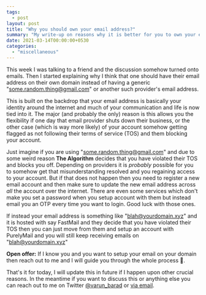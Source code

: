 ```yaml
---
tags:
  - post
layout: post
title: "Why you should own your email address?"
summary: "My write-up on reasons why it is better for you to own your email address."
date: 2021-03-14T00:00:00+0530
categories:
  - "miscellaneous"
---
```


This week I was talking to a friend and the discussion somehow turned onto emails. Then I started explaining why I think that one should have their email address on their own domain instead of having a generic "some.random.thing@gmail.com" or another such provider's email address.

This is built on the backdrop that your email address is basically your identity around the internet and much of your communication and life is now tied into it. The major (and probably the only) reason is this allows you the flexibility if one day that email provider shuts down their business, or the other case (which is way more likely) of your account somehow getting flagged as not following their terms of service (TOS) and them blocking your account.

Just imagine if you are using "some.random.thing@gmail.com" and due to some weird reason __The Algorithm__ decides that you have violated their TOS and blocks you off. Depending on providers it is _probably_ possible for you to somehow get that misunderstanding resolved and you regaining access to your account. But if that does not happen then you need to register a new email account and then make sure to update the new email address across _all_ the account over the internet. There are even some services which don't make you set a password when you setup account with them but instead email you an OTP every time you want to login. Good luck with those ones.

If instead your email address is something like "blah@yourdomain.xyz" and it is hosted with say FastMail and they decide that you have violated their TOS then you can just move from them and setup an account with PurelyMail and you will still keep receiving emails on "blah@yourdomain.xyz"

__Open offer:__ If I know you and you want to setup your email on your domain then reach out to me and I will guide you through the whole process 🙂.

That's it for today, I will update this in future if I happen upon other crucial reasons. In the meantime if you want to discuss this or anything else you can reach out to me on Twitter [@varun_barad](https://twitter.com/varun_barad) or [via email](mailto:contact@varunbarad.com).
